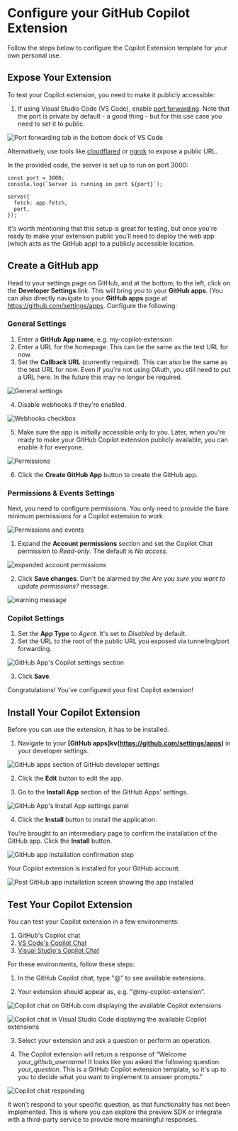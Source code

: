 # Configure your GitHub Copilot Extension

Follow the steps below to configure the Copilot Extension template for your own personal use.

## Expose Your Extension

To test your Copilot extension, you need to make it publicly accessible:

1. If using Visual Studio Code (VS Code), enable [port forwarding](https://code.visualstudio.com/docs/editor/port-forwarding). Note that the port is private by default - a good thing - but for this use case you need to set it to public.

![Port forwarding tab in the bottom dock of VS Code](./images/port_forwarding.png)

Alternatively, use tools like [cloudflared](https://developers.cloudflare.com/cloudflare-one/connections/connect-networks/get-started/create-local-tunnel/) or [ngrok](https://ngrok.com/) to expose a public URL.

In the provided code, the server is set up to run on port 3000:

```
const port = 3000;
console.log(`Server is running on port ${port}`);

serve({
  fetch: app.fetch,
  port,
});
```

It's worth mentioning that this setup is great for testing, but once you're ready to make your extension public you'll need to deploy the web app (which acts as the GitHub app) to a publicly accessible location.

## Create a GitHub app

Head to your settings page on GitHub, and at the bottom, to the left, click on the **Developer Settings** link. This will bring you to your **GitHub apps**. (You can also directly navigate to your **GitHub apps** page at https://github.com/settings/apps. Configure the following:

### General Settings

1. Enter a **GitHub App name**, e.g. my-copilot-extension
2. Enter a URL for the homepage. This can be the same as the test URL for now.
3. Set the **Callback URL** (currently required). This can also be the same as the test URL for now. Even if you're not using OAuth, you still need to put a URL here. In the future this may no longer be required.

![General settings](./images/general_settings.png)

4. Disable webhooks if they're enabled.

![Webhooks checkbox](./images/webhooks.png)

5. Make sure the app is initially accessible only to you. Later, when you're ready to make your GitHub Copilot extension publicly available, you can enable it for everyone.

![Permissions](./images/permissions.png)

6. Click the **Create GitHub App** button to create the GitHub app.

### Permissions & Events Settings

Next, you need to configure permissions. You only need to provide the bare minimum permissions for a Copilot extension to work.

![Permissions and events](./images/permissions_and_events.png)

1. Expand the **Account permissions** section and set the Copilot Chat permission to *Read-only*. The default is *No access*.

![expanded account permissions](./images/account_permissions.png)

2. Click **Save changes**. Don't be alarmed by the *Are you sure you want to update permissions?* message.

![warning message](./images/warning.png)

### Copilot Settings

1. Set the **App Type** to *Agent*. It's set to *Disabled* by default.
2. Set the URL to the root of the public URL you exposed via tunneling/port forwarding.

![GitHub App's Copilot settings section](./images/github_apps.png)

3. Click **Save**.

Congratulations! You've configured your first Copilot extension!

## Install Your Copilot Extension

Before you can use the extension, it has to be installed.

1. Navigate to your **[GitHub apps]kv(https://github.com/settings/apps)** in your developer settings.

![GitHub apps section of GitHub developer settings](./images/github_apps_2.png)

2. Click the **Edit** button to edit the app.

3. Go to the **Install App** section of the GitHub Apps' settings.

![GitHub App's Install App settings panel](./images/install_copilot.png)

4. Click the **Install** button to install the application.

You're brought to an intermediary page to confirm the installation of the GitHub app. Click the **Install** button.

![GitHub app installation confirmation step](./images/confirm.png)

Your Copilot extension is installed for your GitHub account.

![Post GitHub app installation screen showing the app installed](./images/confirmed.png)

## Test Your Copilot Extension

You can test your Copilot extension in a few environments:

1. GitHub's Copilot chat
2. [VS Code's Copilot Chat](https://marketplace.visualstudio.com/items?itemName=VisualStudioExptTeam.VSGitHubCopilot)
3. [Visual Studio's Copilot Chat](https://learn.microsoft.com/en-us/visualstudio/ide/visual-studio-github-copilot-chat?view=vs-2022)

For these environments, follow these steps:

1. In the GitHub Copilot chat, type "@" to see available extensions.

2. Your extension should appear as, e.g. "@my-copilot-extension".

![Copilot chat on GitHub.com displaying the available Copilot extensions](./images/test.png)

![Copilot chat in Visual Studio Code displaying the available Copilot extensions](./images/extensions.png)

3. Select your extension and ask a question or perform an operation.

4. The Copilot extension will return a response of "Welcome *your_github_username*! It looks like you asked the following question: *your_question*. This is a GitHub Copilot extension template, so it's up to you to decide what you want to implement to answer prompts."


![Copilot chat responding](./images/vs_code.png)

It won't respond to your specific question, as that functionality has not been implemented. This is where you can explore the preview SDK or integrate with a third-party service to provide more meaningful responses.
